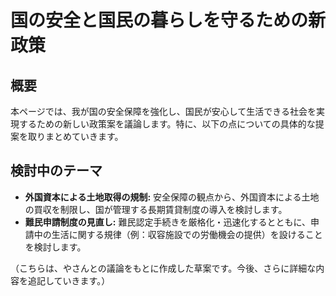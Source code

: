 # 国の安全と国民の暮らしを守るための新政策

## 概要

本ページでは、我が国の安全保障を強化し、国民が安心して生活できる社会を実現するための新しい政策案を議論します。特に、以下の点についての具体的な提案を取りまとめていきます。

## 検討中のテーマ

*   **外国資本による土地取得の規制:** 安全保障の観点から、外国資本による土地の買収を制限し、国が管理する長期賃貸制度の導入を検討します。
*   **難民申請制度の見直し:** 難民認定手続きを厳格化・迅速化するとともに、申請中の生活に関する規律（例：収容施設での労働機会の提供）を設けることを検討します。

（こちらは、やさんとの議論をもとに作成した草案です。今後、さらに詳細な内容を追記していきます。）
